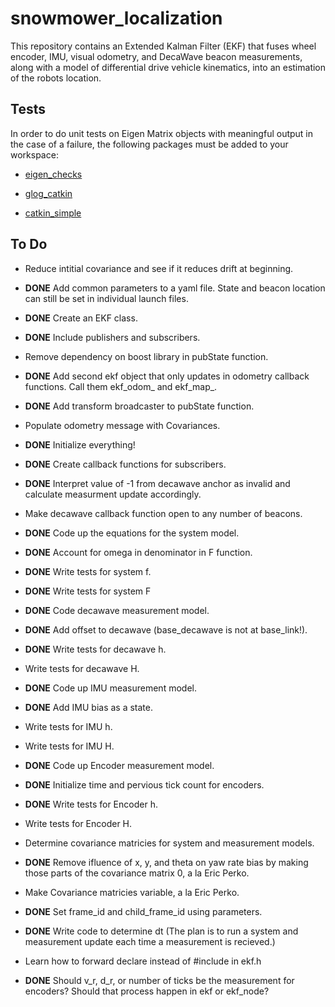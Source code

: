 # snowmower_localization
This repository contains an Extended Kalman Filter (EKF) that fuses wheel encoder, IMU, visual odometry, and DecaWave beacon measurements, along with a model of differential drive vehicle kinematics, into an estimation of the robots location.

## Tests
In order to do unit tests on Eigen Matrix objects with meaningful output in the case of a failure, the following packages must be added to your workspace:
* [eigen_checks](https://github.com/ethz-asl/eigen_checks)

* [glog_catkin](https://github.com/ethz-asl/glog_catkin)

* [catkin_simple](https://github.com/catkin/catkin_simple)

## To Do
* Reduce intitial covariance and see if it reduces drift at beginning.

* **DONE** Add common parameters to a yaml file. State and beacon location can still be set in individual launch files.

* **DONE** Create an EKF class.

* **DONE** Include publishers and subscribers.

* Remove dependency on boost library in pubState function.

* **DONE** Add second ekf object that only updates in odometry callback functions. Call them ekf_odom_ and ekf_map_.

* **DONE** Add transform broadcaster to pubState function.

* Populate odometry message with Covariances.

* **DONE** Initialize everything!

* **DONE** Create callback functions for subscribers.

* **DONE** Interpret value of -1 from decawave anchor as invalid and calculate measurment update accordingly.

* Make decawave callback function open to any number of beacons.

* **DONE** Code up the equations for the system model.

* **DONE** Account for omega in denominator in F function.

* **DONE** Write tests for system f.

* **DONE** Write tests for system F

* **DONE** Code decawave measurement model.

* **DONE** Add offset to decawave (base_decawave is not at base_link!).

* **DONE** Write tests for decawave h.

* Write tests for decawave H.

* **DONE** Code up IMU measurement model.

* **DONE** Add IMU bias as a state.

* Write tests for IMU h.

* Write tests for IMU H.

* **DONE** Code up Encoder measurement model.

* **DONE** Initialize time and pervious tick count for encoders.

* **DONE** Write tests for Encoder h.

* Write tests for Encoder H.

* Determine covariance matricies for system and measurement models.

* **DONE** Remove ifluence of x, y, and theta on yaw rate bias by making those parts of the covariance matrix 0, a la Eric Perko.

* Make Covariance matricies variable, a la Eric Perko.

* **DONE** Set frame_id and child_frame_id using parameters.

* **DONE** Write code to determine dt (The plan is to run a system and measurement update each time a measurement is recieved.)

* Learn how to forward declare instead of #include in ekf.h

* **DONE** Should v_r, d_r, or number of ticks be the measurement for encoders? Should that process happen in ekf or ekf_node?
